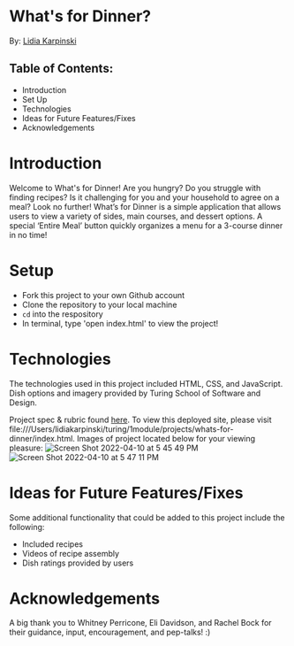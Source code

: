 # What's for Dinner?

By: [Lidia Karpinski](https://github.com/lkarpins)

## Table of Contents: 
* Introduction
* Set Up
* Technologies
* Ideas for Future Features/Fixes
* Acknowledgements 


# Introduction
Welcome to What's for Dinner! Are you hungry? Do you struggle with finding recipes? Is it challenging for you and your household to agree on a meal? Look no further! What’s for Dinner is a simple application that allows users to view a variety of sides, main courses, and dessert options. A special ‘Entire Meal’ button quickly organizes a menu for a 3-course dinner in no time! 

# Setup
- Fork this project to your own Github account
- Clone the repository to your local machine
- `cd` into the respository
- In terminal, type 'open index.html' to view the project! 

# Technologies
The technologies used in this project included HTML, CSS, and JavaScript. Dish options and imagery provided by Turing School of Software and Design. 

Project spec & rubric found [here](https://frontend.turing.edu/projects/module-1/dinner.html). To view this deployed site, please visit file:///Users/lidiakarpinski/turing/1module/projects/whats-for-dinner/index.html. Images of project located below for your viewing pleasure: 
![Screen Shot 2022-04-10 at 5 45 49 PM](https://user-images.githubusercontent.com/99596577/162641327-c63dfc0c-93a4-4169-b99f-c1d3d3725ded.png)
![Screen Shot 2022-04-10 at 5 47 11 PM](https://user-images.githubusercontent.com/99596577/162641336-309ce2dd-85a2-46bc-a121-e0a0a8c0d6c3.png)

# Ideas for Future Features/Fixes
Some additional functionality that could be added to this project include the following: 
* Included recipes
* Videos of recipe assembly
* Dish ratings provided by users

# Acknowledgements 
A big thank you to Whitney Perricone, Eli Davidson, and Rachel Bock for their guidance, input, encouragement, and pep-talks! :) 
